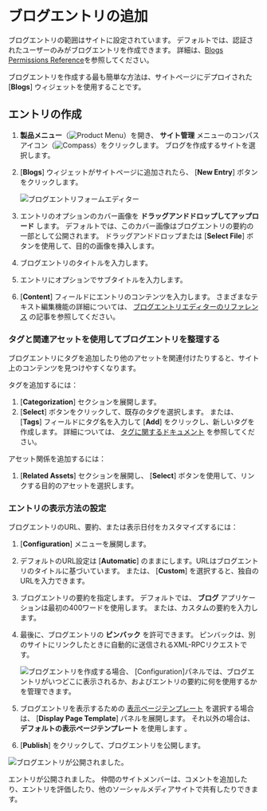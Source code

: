 # ブログエントリの追加

ブログエントリの範囲はサイトに設定されています。 デフォルトでは、認証されたユーザーのみがブログエントリを作成できます。 詳細は、[Blogs Permissions Reference](./blog-permissions-reference.md)を参照してください。

ブログエントリを作成する最も簡単な方法は、サイトページにデプロイされた [**Blogs**] ウィジェットを使用することです。

<a name="creating-an-entry" />

## エントリの作成

1. **製品メニュー**（![Product Menu](../../images/icon-product-menu.png)）を開き、 **サイト管理** メニューのコンパスアイコン（![Compass](../../images/icon-compass.png)）をクリックします。 ブログを作成するサイトを選択します。

2. [**Blogs**] ウィジェットがサイトページに追加されたら、 [**New Entry**] ボタンをクリックします。

    ![ブログエントリフォームエディター](./adding-blog-entries/images/01.png)

3.  エントリのオプションのカバー画像を **ドラッグアンドドロップしてアップロード** します。 デフォルトでは、このカバー画像はブログエントリの要約の一部として公開されます。 ドラッグアンドドロップまたは [**Select File**] ボタンを使用して、目的の画像を挿入します。

4.  ブログエントリのタイトルを入力します。

5.  エントリにオプションでサブタイトルを入力します。

6. [**Content**] フィールドにエントリのコンテンツを入力します。 さまざまなテキスト編集機能の詳細については、 [ブログエントリエディターのリファレンス](./blog-entry-editor-reference.md) の記事を参照してください。

<a name="organizing-blog-entries-with-tags-and-related-assets" />

### タグと関連アセットを使用してブログエントリを整理する

<!-- ```{note} Available in Liferay DXP 7.3+. This section must be updated to reflect the new by-default categories and vocabularies in 7.3 -->

ブログエントリにタグを追加したり他のアセットを関連付けたりすると、サイト上のコンテンツを見つけやすくなります。

タグを追加するには：

1. [**Categorization**] セクションを展開します。
2. [**Select**] ボタンをクリックして、既存のタグを選択します。 または、 [**Tags**] フィールドにタグ名を入力して [**Add**] をクリックし、新しいタグを作成します。 詳細については、 [タグに関するドキュメント](https://help.liferay.com/hc/articles/360028820472-Tagging-Content) を参照してください。

アセット関係を追加するには：

1. [**Related Assets**] セクションを展開し、 [**Select**] ボタンを使用して、リンクする目的のアセットを選択します。

<a name="configuring-how-the-entry-is-displayed" />

### エントリの表示方法の設定

ブログエントリのURL、要約、または表示日付をカスタマイズするには：

1. [**Configuration**] メニューを展開します。

2.  デフォルトのURL設定は [**Automatic**] のままにします。URLはブログエントリのタイトルに基づいています。 または、 [**Custom**] を選択すると、独自のURLを入力できます。

3.  ブログエントリの要約を指定します。 デフォルトでは、 **ブログ** アプリケーションは最初の400ワードを使用します。 または、カスタムの要約を入力します。

4.  最後に、ブログエントリの **ピンバック** を許可できます。 ピンバックは、別のサイトにリンクしたときに自動的に送信されるXML-RPCリクエストです。

    ![ブログエントリを作成する場合、 [Configuration]パネルでは、ブログエントリがいつどこに表示されるか、およびエントリの要約に何を使用するかを管理できます。](./adding-blog-entries/images/02.png)

5.  ブログエントリを表示するための [表示ページテンプレート](https://help.liferay.com/hc/articles/360028820332-Display-Page-Templates-for-Web-Content) を選択する場合は、 [**Display Page Template**] パネルを展開します。 それ以外の場合は、 **デフォルトの表示ページテンプレート** を使用します 。

6. [**Publish**] をクリックして、ブログエントリを公開します。

![ブログエントリが公開されました。](./adding-blog-entries/images/03.png)

エントリが公開されました。 仲間のサイトメンバーは、コメントを追加したり、エントリを評価したり、他のソーシャルメディアサイトで共有したりできます。
